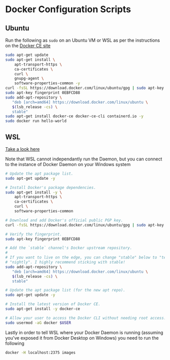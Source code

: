 # Docker Configuration Scripts

## Ubuntu

Run the following as `sudo` on an Ubuntu VM or WSL as per the instructions on the [Docker CE site](https://docs.docker.com/install/linux/docker-ce/ubuntu/)

```bash
sudo apt-get update
sudo apt-get install \
    apt-transport-https \
    ca-certificates \
    curl \
    gnupg-agent \
    software-properties-common -y
curl -fsSL https://download.docker.com/linux/ubuntu/gpg | sudo apt-key add -
sudo apt-key fingerprint 0EBFCD88
sudo add-apt-repository \
   "deb [arch=amd64] https://download.docker.com/linux/ubuntu \
   $(lsb_release -cs) \
   stable"
sudo apt-get install docker-ce docker-ce-cli containerd.io -y
sudo docker run hello-world
```

## WSL

[Take a look here](https://nickjanetakis.com/blog/setting-up-docker-for-windows-and-wsl-to-work-flawlessly)

Note that WSL cannot independantly run the Daemon, but you can connect to the instance of Docker Daemon on your Windows system

```bash
# Update the apt package list.
sudo apt-get update -y

# Install Docker's package dependencies.
sudo apt-get install -y \
    apt-transport-https \
    ca-certificates \
    curl \
    software-properties-common

# Download and add Docker's official public PGP key.
curl -fsSL https://download.docker.com/linux/ubuntu/gpg | sudo apt-key add -

# Verify the fingerprint.
sudo apt-key fingerprint 0EBFCD88

# Add the `stable` channel's Docker upstream repository.
#
# If you want to live on the edge, you can change "stable" below to "test" or
# "nightly". I highly recommend sticking with stable!
sudo add-apt-repository \
   "deb [arch=amd64] https://download.docker.com/linux/ubuntu \
   $(lsb_release -cs) \
   stable"

# Update the apt package list (for the new apt repo).
sudo apt-get update -y

# Install the latest version of Docker CE.
sudo apt-get install -y docker-ce

# Allow your user to access the Docker CLI without needing root access.
sudo usermod -aG docker $USER
```

Lastly in order to tell WSL where your Docker Daemon is running (assuming you've exposed it from Docker Desktop on Windows) you need to run the following

```bash
docker -H localhost:2375 images
```

